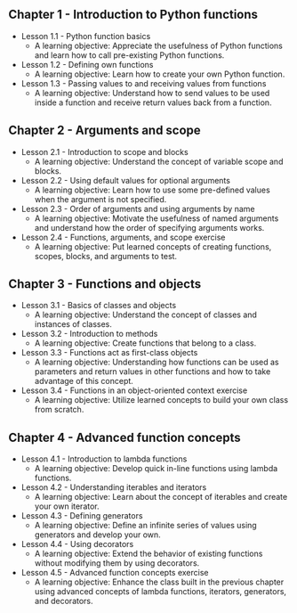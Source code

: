 ## Chapter 1 - Introduction to Python functions
   * Lesson 1.1 - Python function basics
     * A learning objective: Appreciate the usefulness of Python functions and learn how to call pre-existing Python functions.
   * Lesson 1.2 - Defining own functions
     * A learning objective: Learn how to create your own Python function.
   * Lesson 1.3 - Passing values to and receiving values from functions
     * A learning objective: Understand how to send values to be used inside a function and receive return values back from a function.
## Chapter 2 - Arguments and scope
   * Lesson 2.1 - Introduction to scope and blocks
     * A learning objective: Understand the concept of variable scope and blocks.
   * Lesson 2.2 - Using default values for optional arguments
     * A learning objective: Learn how to use some pre-defined values when the argument is not specified.
   * Lesson 2.3 - Order of arguments and using arguments by name
     * A learning objective: Motivate the usefulness of named arguments and understand how the order of specifying arguments works. 
   * Lesson 2.4 - Functions, arguments, and scope exercise
     * A learning objective: Put learned concepts of creating functions, scopes, blocks, and arguments to test.
## Chapter 3 - Functions and objects
   * Lesson 3.1 - Basics of classes and objects
     * A learning objective: Understand the concept of classes and instances of classes.
   * Lesson 3.2 - Introduction to methods
     * A learning objective: Create functions that belong to a class.
   * Lesson 3.3 - Functions act as first-class objects
     * A learning objective: Understanding how functions can be used as parameters and return values in other functions and how to take advantage of this concept.
   * Lesson 3.4 - Functions in an object-oriented context exercise
     * A learning objective: Utilize learned concepts to build your own class from scratch.
## Chapter 4 - Advanced function concepts
   * Lesson 4.1 - Introduction to lambda functions
     * A learning objective: Develop quick in-line functions using lambda functions.
   * Lesson 4.2 - Understanding iterables and iterators
     * A learning objective: Learn about the concept of iterables and create your own iterator.
   * Lesson 4.3 - Defining generators
     * A learning objective: Define an infinite series of values using generators and develop your own.
   * Lesson 4.4 - Using decorators
     * A learning objective: Extend the behavior of existing functions without modifying them by using decorators.
   * Lesson 4.5 - Advanced function concepts exercise
     * A learning objective: Enhance the class built in the previous chapter using advanced concepts of lambda functions, iterators, generators, and decorators.

